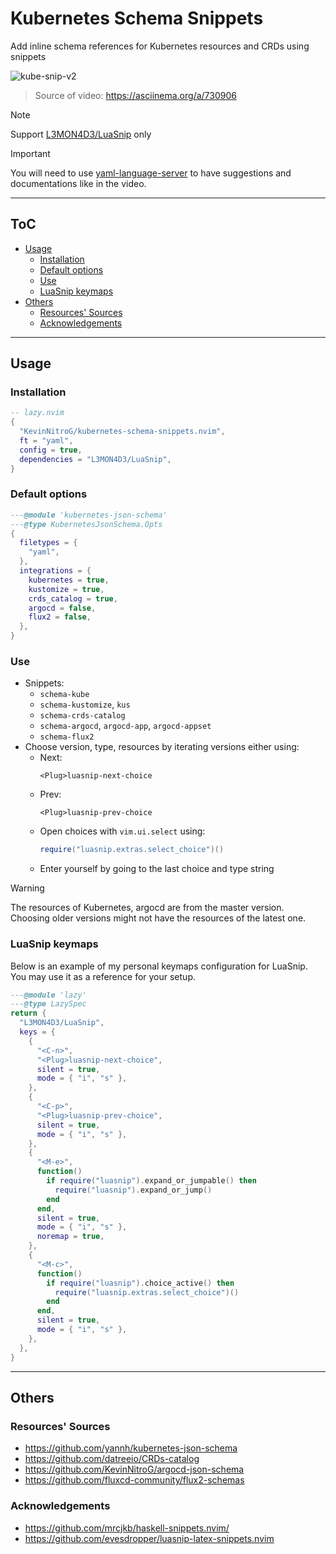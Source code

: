 # Kubernetes Schema Snippets

Add inline schema references for Kubernetes resources and CRDs using snippets

<!-- [![asciicast](https://asciinema.org/a/730906.svg)](https://asciinema.org/a/730906) -->

![kube-snip-v2](https://github.com/user-attachments/assets/7dceae16-ea98-43f2-986e-37685cf03f2e)

> Source of video: <https://asciinema.org/a/730906>

> [!NOTE]
> Support [L3MON4D3/LuaSnip](https://github.com/L3MON4D3/LuaSnip) only

> [!IMPORTANT]
> You will need to use [yaml-language-server](https://github.com/redhat-developer/yaml-language-server) to have suggestions and documentations like in the video.

---

## ToC

<!-- START doctoc generated TOC please keep comment here to allow auto update -->
<!-- DON'T EDIT THIS SECTION, INSTEAD RE-RUN doctoc TO UPDATE -->

- [Usage](#usage)
  - [Installation](#installation)
  - [Default options](#default-options)
  - [Use](#use)
  - [LuaSnip keymaps](#luasnip-keymaps)
- [Others](#others)
  - [Resources' Sources](#resources-sources)
  - [Acknowledgements](#acknowledgements)

<!-- END doctoc generated TOC please keep comment here to allow auto update -->

---

## Usage

### Installation

```lua
-- lazy.nvim
{
  "KevinNitroG/kubernetes-schema-snippets.nvim",
  ft = "yaml",
  config = true,
  dependencies = "L3MON4D3/LuaSnip",
}
```

### Default options

```lua
---@module 'kubernetes-json-schema'
---@type KubernetesJsonSchema.Opts
{
  filetypes = {
    "yaml",
  },
  integrations = {
    kubernetes = true,
    kustomize = true,
    crds_catalog = true,
    argocd = false,
    flux2 = false,
  },
}
```

### Use

- Snippets:
  - `schema-kube`
  - `schema-kustomize`, `kus`
  - `schema-crds-catalog`
  - `schema-argocd`, `argocd-app`, `argocd-appset`
  - `schema-flux2`
- Choose version, type, resources by iterating versions either using:
  - Next:
    ```vim
    <Plug>luasnip-next-choice
    ```
  - Prev:
    ```vim
    <Plug>luasnip-prev-choice
    ```
  - Open choices with `vim.ui.select` using:
    ```lua
    require("luasnip.extras.select_choice")()
    ```
  - Enter yourself by going to the last choice and type string

> [!WARNING]
>
> The resources of Kubernetes, argocd are from the master version. Choosing older versions might not have the resources of the latest one.

### LuaSnip keymaps

Below is an example of my personal keymaps configuration for LuaSnip. You may use it as a reference for your setup.

```lua
---@module 'lazy'
---@type LazySpec
return {
  "L3MON4D3/LuaSnip",
  keys = {
    {
      "<C-n>",
      "<Plug>luasnip-next-choice",
      silent = true,
      mode = { "i", "s" },
    },
    {
      "<C-p>",
      "<Plug>luasnip-prev-choice",
      silent = true,
      mode = { "i", "s" },
    },
    {
      "<M-e>",
      function()
        if require("luasnip").expand_or_jumpable() then
          require("luasnip").expand_or_jump()
        end
      end,
      silent = true,
      mode = { "i", "s" },
      noremap = true,
    },
    {
      "<M-c>",
      function()
        if require("luasnip").choice_active() then
          require("luasnip.extras.select_choice")()
        end
      end,
      silent = true,
      mode = { "i", "s" },
    },
  },
}
```

---

## Others

### Resources' Sources

- <https://github.com/yannh/kubernetes-json-schema>
- <https://github.com/datreeio/CRDs-catalog>
- <https://github.com/KevinNitroG/argocd-json-schema>
- <https://github.com/fluxcd-community/flux2-schemas>

### Acknowledgements

- <https://github.com/mrcjkb/haskell-snippets.nvim/>
- <https://github.com/evesdropper/luasnip-latex-snippets.nvim>
